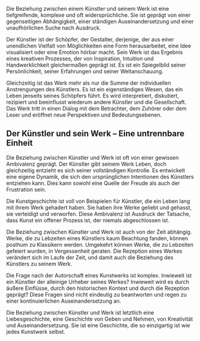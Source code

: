 Die Beziehung zwischen einem Künstler und seinem Werk ist eine tiefgreifende, komplexe und oft widersprüchliche. Sie ist geprägt von einer gegenseitigen Abhängigkeit, einer ständigen Auseinandersetzung und einer unaufhörlichen Suche nach Ausdruck.

Der Künstler ist der Schöpfer, der Gestalter, derjenige, der aus einer unendlichen Vielfalt von Möglichkeiten eine Form herausarbeitet, eine Idee visualisiert oder eine Emotion hörbar macht. Sein Werk ist das Ergebnis eines kreativen Prozesses, der von Inspiration, Intuition und Handwerklichkeit gleichermaßen geprägt ist. Es ist ein Spiegelbild seiner Persönlichkeit, seiner Erfahrungen und seiner Weltanschauung.

Gleichzeitig ist das Werk mehr als nur die Summe der individuellen Anstrengungen des Künstlers. Es ist ein eigenständiges Wesen, das ein Leben jenseits seines Schöpfers führt. Es wird interpretiert, diskutiert, rezipiert und beeinflusst wiederum andere Künstler und die Gesellschaft. Das Werk tritt in einen Dialog mit dem Betrachter, dem Zuhörer oder dem Leser und eröffnet neue Perspektiven und Bedeutungsebenen.

## Der Künstler und sein Werk – Eine untrennbare Einheit

Die Beziehung zwischen Künstler und Werk ist oft von einer gewissen Ambivalenz geprägt. Der Künstler gibt seinem Werk Leben, doch gleichzeitig entzieht es sich seiner vollständigen Kontrolle. Es entwickelt eine eigene Dynamik, die sich den ursprünglichen Intentionen des Künstlers entziehen kann. Dies kann sowohl eine Quelle der Freude als auch der Frustration sein.

Die Kunstgeschichte ist voll von Beispielen für Künstler, die ein Leben lang mit ihrem Werk gehadert haben. Sie haben ihre Werke geliebt und gehasst, sie verteidigt und verworfen. Diese Ambivalenz ist Ausdruck der Tatsache, dass Kunst ein offener Prozess ist, der niemals abgeschlossen ist.

Die Beziehung zwischen Künstler und Werk ist auch von der Zeit abhängig. Werke, die zu Lebzeiten eines Künstlers kaum Beachtung fanden, können posthum zu Klassikern werden. Umgekehrt können Werke, die zu Lebzeiten gefeiert wurden, in Vergessenheit geraten. Die Rezeption eines Werkes verändert sich im Laufe der Zeit, und damit auch die Beziehung des Künstlers zu seinem Werk.

Die Frage nach der Autorschaft eines Kunstwerks ist komplex. Inwieweit ist ein Künstler der alleinige Urheber seines Werkes? Inwieweit wird es durch äußere Einflüsse, durch den historischen Kontext und durch die Rezeption geprägt? Diese Fragen sind nicht eindeutig zu beantworten und regen zu einer kontinuierlichen Auseinandersetzung an.

Die Beziehung zwischen Künstler und Werk ist letztlich eine Liebesgeschichte, eine Geschichte von Geben und Nehmen, von Kreativität und Auseinandersetzung. Sie ist eine Geschichte, die so einzigartig ist wie jedes Kunstwerk selbst.